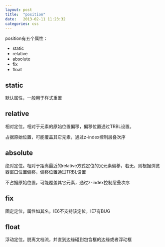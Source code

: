 ```yaml
---
layout: post
title:  "position"
date:   2013-02-11 11:23:32
categories: css
---
```

position有五个属性：

 - static
 - relative
 - absolute
 - fix
 - float
 
## static

默认属性，一般用于样式重置

## relative
 相对定位。相对于元素的原始位置偏移，偏移位置通过TRBL设置。
 
 占据原始位置，可能覆盖其它元素，通过z-index控制层叠次序
 
## absolute
 绝对定位。相对于距离最近的relative方式定位的父元素偏移，若无，则根据浏览器窗口位置偏移，偏移位置通过TRBL设置
 
 不占据原始位置，可能覆盖其它元素，通过z-index控制层叠次序
 
## fix
 
 固定定位，属性如其名。IE6不支持该定位，IE7有BUG
 
## float

 浮动定位。脱离文档流，并直到边缘碰到包含框的边缘或者浮动框
